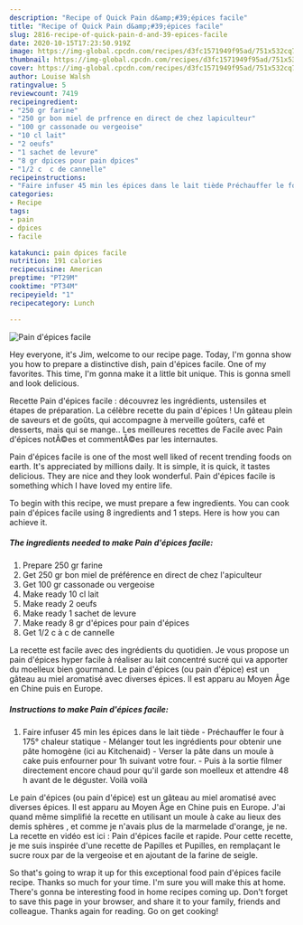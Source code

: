```yaml
---
description: "Recipe of Quick Pain d&amp;#39;épices facile"
title: "Recipe of Quick Pain d&amp;#39;épices facile"
slug: 2816-recipe-of-quick-pain-d-and-39-epices-facile
date: 2020-10-15T17:23:50.919Z
image: https://img-global.cpcdn.com/recipes/d3fc1571949f95ad/751x532cq70/pain-depices-facile-photo-principale-de-la-recette.jpg
thumbnail: https://img-global.cpcdn.com/recipes/d3fc1571949f95ad/751x532cq70/pain-depices-facile-photo-principale-de-la-recette.jpg
cover: https://img-global.cpcdn.com/recipes/d3fc1571949f95ad/751x532cq70/pain-depices-facile-photo-principale-de-la-recette.jpg
author: Louise Walsh
ratingvalue: 5
reviewcount: 7419
recipeingredient:
- "250 gr farine"
- "250 gr bon miel de prfrence en direct de chez lapiculteur"
- "100 gr cassonade ou vergeoise"
- "10 cl lait"
- "2 oeufs"
- "1 sachet de levure"
- "8 gr dpices pour pain dpices"
- "1/2 c  c de cannelle"
recipeinstructions:
- "Faire infuser 45 min les épices dans le lait tiède Préchauffer le four à 175° chaleur statique Mélanger tout les ingrédients pour obtenir une pâte homogène (ici au Kitchenaid) Verser la pâte dans un moule à cake puis enfourner pour 1h suivant votre four. Puis à la sortie filmer directement encore chaud pour qu&#39;il garde son moelleux et attendre 48 h avant de le déguster. Voilà voilà"
categories:
- Recipe
tags:
- pain
- dpices
- facile

katakunci: pain dpices facile 
nutrition: 191 calories
recipecuisine: American
preptime: "PT29M"
cooktime: "PT34M"
recipeyield: "1"
recipecategory: Lunch

---
```



![Pain d&#39;épices facile](https://img-global.cpcdn.com/recipes/d3fc1571949f95ad/751x532cq70/pain-depices-facile-photo-principale-de-la-recette.jpg)

Hey everyone, it's Jim, welcome to our recipe page. Today, I'm gonna show you how to prepare a distinctive dish, pain d&#39;épices facile. One of my favorites. This time, I'm gonna make it a little bit unique. This is gonna smell and look delicious.

Recette Pain d&#39;épices facile : découvrez les ingrédients, ustensiles et étapes de préparation. La célèbre recette du pain d&#39;épices ! Un gâteau plein de saveurs et de goûts, qui accompagne à merveille goûters, café et desserts, mais qui se mange.. Les meilleures recettes de Facile avec Pain d&#39;épices notÃ©es et commentÃ©es par les internautes.

Pain d&#39;épices facile is one of the most well liked of recent trending foods on earth. It's appreciated by millions daily. It is simple, it is quick, it tastes delicious. They are nice and they look wonderful. Pain d&#39;épices facile is something which I have loved my entire life.


To begin with this recipe, we must prepare a few ingredients. You can cook pain d&#39;épices facile using 8 ingredients and 1 steps. Here is how you can achieve it.

<!--inarticleads1-->

##### The ingredients needed to make Pain d&#39;épices facile:

1. Prepare 250 gr farine
1. Get 250 gr bon miel de préférence en direct de chez l&#39;apiculteur
1. Get 100 gr cassonade ou vergeoise
1. Make ready 10 cl lait
1. Make ready 2 oeufs
1. Make ready 1 sachet de levure
1. Make ready 8 gr d&#39;épices pour pain d&#39;épices
1. Get 1/2 c à c de cannelle


La recette est facile avec des ingrédients du quotidien. Je vous propose un pain d&#39;épices hyper facile à réaliser au lait concentré sucré qui va apporter du moelleux bien gourmand. Le pain d&#39;épices (ou pain d&#39;épice) est un gâteau au miel aromatisé avec diverses épices. Il est apparu au Moyen Âge en Chine puis en Europe. 

<!--inarticleads2-->

##### Instructions to make Pain d&#39;épices facile:

1. Faire infuser 45 min les épices dans le lait tiède - Préchauffer le four à 175° chaleur statique - Mélanger tout les ingrédients pour obtenir une pâte homogène (ici au Kitchenaid) - Verser la pâte dans un moule à cake puis enfourner pour 1h suivant votre four. - Puis à la sortie filmer directement encore chaud pour qu&#39;il garde son moelleux et attendre 48 h avant de le déguster. Voilà voilà


Le pain d&#39;épices (ou pain d&#39;épice) est un gâteau au miel aromatisé avec diverses épices. Il est apparu au Moyen Âge en Chine puis en Europe. J&#39;ai quand même simplifié la recette en utilisant un moule à cake au lieux des demis sphères , et comme je n&#39;avais plus de la marmelade d&#39;orange, je ne. La recette en vidéo est ici : Pain d&#39;épices facile et rapide. Pour cette recette, je me suis inspirée d&#39;une recette de Papilles et Pupilles, en remplaçant le sucre roux par de la vergeoise et en ajoutant de la farine de seigle. 

So that's going to wrap it up for this exceptional food pain d&#39;épices facile recipe. Thanks so much for your time. I'm sure you will make this at home. There's gonna be interesting food in home recipes coming up. Don't forget to save this page in your browser, and share it to your family, friends and colleague. Thanks again for reading. Go on get cooking!
